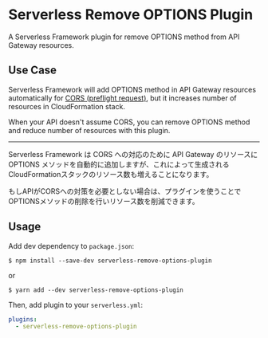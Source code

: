 # Serverless Remove OPTIONS Plugin

A Serverless Framework plugin for remove OPTIONS method from API Gateway resources.

## Use Case

Serverless Framework will add OPTIONS method in API Gateway resources automatically for [CORS (preflight request)](https://developer.mozilla.org/en-US/docs/Glossary/Preflight_request), but it increases number of resources in CloudFormation stack.
 
When your API doesn't assume CORS, you can remove OPTIONS method and reduce number of resources with this plugin.

----

Serverless Framework は CORS への対応のために API Gateway のリソースに OPTIONS メソッドを自動的に追加しますが、これによって生成されるCloudFormationスタックのリソース数も増えることになります。

もしAPIがCORSへの対策を必要としない場合は、プラグインを使うことでOPTIONSメソッドの削除を行いリソース数を削減できます。

## Usage

Add dev dependency to `package.json`:

```
$ npm install --save-dev serverless-remove-options-plugin
```

or

```
$ yarn add --dev serverless-remove-options-plugin
```

Then, add plugin to your `serverless.yml`:

```yaml
plugins:
  - serverless-remove-options-plugin
```

